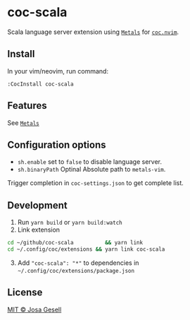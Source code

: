 # coc-scala

Scala language server extension using [`Metals`](https://scalameta.org/metals/)
for [`coc.nvim`](https://github.com/neoclide/coc.nvim).

## Install

In your vim/neovim, run command:

```
:CocInstall coc-scala
```

## Features

See [`Metals`](https://scalameta.org/metals/)

## Configuration options

- `sh.enable` set to `false` to disable language server.
- `sh.binaryPath` Optinal Absolute path to `metals-vim`.

Trigger completion in `coc-settings.json` to get complete list.

## Development

1. Run `yarn build` or `yarn build:watch`
2. Link extension

```sh
cd ~/github/coc-scala          && yarn link
cd ~/.config/coc/extensions && yarn link coc-scala
```

3. Add `"coc-scala": "*"` to dependencies in `~/.config/coc/extensions/package.json`

## License

[MIT © Josa Gesell](LICENSE)
